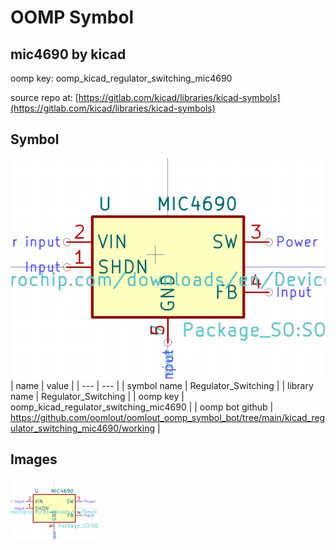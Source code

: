 # OOMP Symbol  
## mic4690  by kicad  
  
oomp key: oomp_kicad_regulator_switching_mic4690  
  
source repo at: [https://gitlab.com/kicad/libraries/kicad-symbols](https://gitlab.com/kicad/libraries/kicad-symbols)  
## Symbol  
  
[![working.png](working_600.png)](working.png)  
| name | value | 
| --- | --- | 
| symbol name | Regulator_Switching | 
| library name | Regulator_Switching | 
| oomp key | oomp_kicad_regulator_switching_mic4690 | 
| oomp bot github | https://github.com/oomlout/oomlout_oomp_symbol_bot/tree/main/kicad_regulator_switching_mic4690/working | 
## Images  
  
[![working.png](working_140.png)](working.png)  
